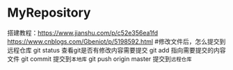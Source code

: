 # MyRepository
搭建教程：https://www.jianshu.com/p/c52e356ea1fd
https://www.cnblogs.com/Gbeniot/p/5198592.html
#修改文件后，怎么提交到远程仓库
    git status 查看git是否有修改内容需要提交
    git add 指向需要提交的内容文件
    git commit 提交到`本地库`
    git push origin master 提交到`远程仓库`